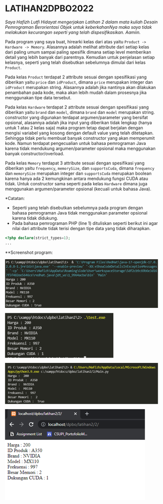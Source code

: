 # LATIHAN2DPBO2022

*Saya Hafizh Lutfi Hidayat mengerjakan Latihan 2 dalam mata kuliah
Desain Pemrograman Berorientasi Objek untuk keberkahanNya maka saya
tidak melakukan kecurangan seperti yang telah dispesifikasikan. Aamiin.*

Pada program yang saya buat, hirearki kelas dari atas yaitu `Product -> Hardware -> Memory`. Alasannya adalah melihat attribute dari setiap kelas dari paling umum sampai paling spesifik dimana setiap level memberikan detail yang lebih banyak dari parentnya. Kemudian untuk penjelasan setiap kelasnya, seperti yang telah disebutkan sebelumnya dimulai dari kelas `Product`.

Pada kelas `Product` terdapat 2 attribute sesuai dengan spesifikasi yang diberikan yaitu `price` dan `idProduct`, dimana `price` merupakan integer dan `idProduct` merupakan string. Alasannya adalah jika nantinya akan dilakukan penambahan pada kode, maka akan lebih mudah dalam prosesnya jika menggunakan tipe data tersebut.

Pada kelas `Hardware` terdapat 2 attribute sesuai dengan spesifikasi yang diberikan yaitu `brand` dan `model`, dimana `brand` dan `model` merupakan string. constructor yang digunakan terdapat argumen/parameter yang bersifat opsional, alasannya adalah jika input yang diberikan tidak lengkap (hanya untuk 1 atau 2 kelas saja) maka program tetap dapat berjalan dengan mengisi variabel yang kosong dengan default value yang telah ditetapkan. Sehingga tidak perlu membuat banyak constructor yang akan memperumit kode. Namun terdapat pengecualian untuk bahasa pemrograman Java karena tidak mendukung argumen/parameter opsional maka menggunakan banyak constructor/overload.

Pada kelas `Memory` terdapat 3 attribute sesuai dengan spesifikasi yang diberikan yaitu `frequency`, `memorySize`, dan `supportsCuda`, dimana `frequency` dan `memorySize` merupakan integer dan `supportsCuda` merupakan boolean karena hanya ada 2 kemungkinan antara mendukung fungsi CUDA atau tidak. Untuk constructor sama seperti pada kelas `Hardware` dimana juga menggunakan argumen/parameter opsional (kecuali untuk bahasa Java).

*Catatan:
- Seperti yang telah disebutkan sebelumnya pada program dengan bahasa pemrograman Java tidak menggunakan parameter opsional karena tidak didukung.
- Pada bahasa pemrograman PHP (line 1) dituliskan seperti berikut ini agar nilai dari attribute tidak terisi dengan tipe data yang tidak diharapkan.
```php 
<?php declare(strict_types=1);
...
``` 

**Screenshot program:

![Java](https://github.com/hafizh24122002/LATIHAN2DPBO2022/blob/main/1/java.png)

![C++](https://github.com/hafizh24122002/LATIHAN2DPBO2022/blob/main/2/cpp.png)

![Python](https://github.com/hafizh24122002/LATIHAN2DPBO2022/blob/main/2/python.png)

![PHP](https://github.com/hafizh24122002/LATIHAN2DPBO2022/blob/main/2/php.png)
